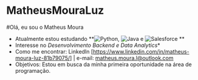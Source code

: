 # MatheusMouraLuz

#Olá, eu sou o Matheus Moura 

- Atualmente estou estudando **![Python](https://img.shields.io/badge/-Python-3776AB?style=for-the-badge&logo=python&logoColor=white), ![Java](https://img.shields.io/badge/-Java-007396?style=for-the-badge&logo=java&logoColor=white)
 e  ![Salesforce](https://img.shields.io/badge/-Salesforce-00A1E0?style=for-the-badge&logo=salesforce&logoColor=white)
**
- Interesse no *Desenvolvimento Backend e Data Analytics**
- Como me encontrar: LinkedIn [https://www.linkedin.com/in/matheus-moura-luz-81b79075/] | e-mail: matheus.moura.l@outlook.com
- Objetivos: Estou em busca da minha primeira oportunidade na área de programação.
